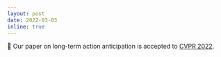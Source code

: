 ```yaml
---
layout: post
date: 2022-03-03
inline: true
---
```

📝 Our paper on long-term action anticipation is accepted to [CVPR 2022](https://cvpr2022.thecvf.com).

